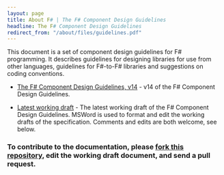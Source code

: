 ```yaml
---
layout: page
title: About F# | The F# Component Design Guidelines
headline: The F# Component Design Guidelines
redirect_from: "/about/files/guidelines.pdf"
---
```


This document is a set of component  design guidelines for F# programming. It describes guidelines for designing libraries 
for use from other languages, guidelines for F#-to-F# libraries and suggestions on 
coding conventions.

  * [The F# Component Design Guidelines, v14](fsharp-design-guidelines-v14.pdf) - v14 of the F# Component Design Guidelines.

  * [Latest working draft](fsharp-design-guidelines-latest.docx) - The latest working draft of the 
    F# Component Design Guidelines.  MSWord is used to format and edit the working drafts of the specification. 
    Comments and edits are both welcome, see below.

 
<div class="jumbotron visible-lg contributeBox" id="how-to-contribute-to-spec"> 
  <h3>To contribute to the documentation, please <a href="http://github.com/fsharp/fsfoundation">fork this repository</a>, edit the working draft document, and send a pull request.</h3>
</div>              

